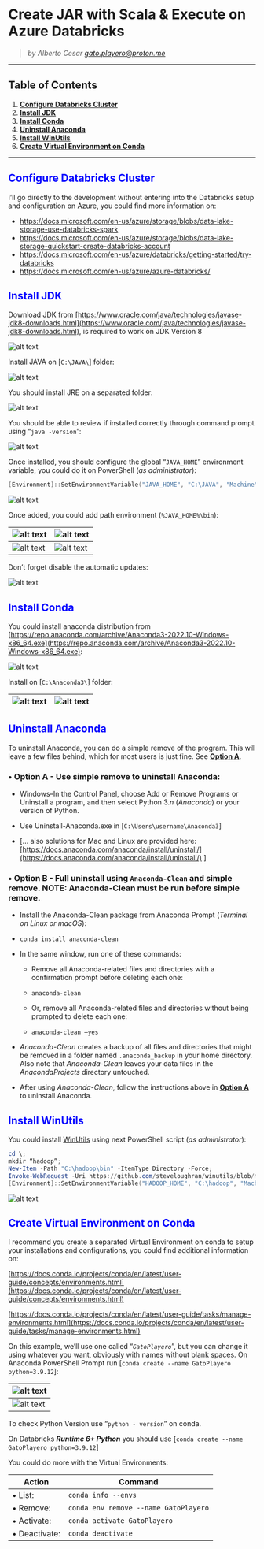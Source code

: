 # Create JAR with Scala & Execute on Azure Databricks

> <i>by Alberto Cesar <gato.playero@proton.me></i>

<hr>

## Table of Contents
1. **[Configure Databricks Cluster](#ConfigureDatabricksCluster)**
2. **[Install JDK](#Install-JDK)**
3. **[Install Conda](#Install-Conda)**
4. **[Uninstall Anaconda](#Uninstall-Anaconda)**
5. **[Install WinUtils](#Install-WinUtils)**
6. **[Create Virtual Environment on Conda](#Create-Virtual-Environment-on-Conda)**

<hr>

## <font style="Color:blue;">Configure&nbsp;Databricks&#160;Cluster</font>

I’ll go directly to the development without entering into the Databricks setup and configuration on Azure, you could find more information on:

- https://docs.microsoft.com/en-us/azure/storage/blobs/data-lake-storage-use-databricks-spark
- https://docs.microsoft.com/en-us/azure/storage/blobs/data-lake-storage-quickstart-create-databricks-account
- https://docs.microsoft.com/en-us/azure/databricks/getting-started/try-databricks
- https://docs.microsoft.com/en-us/azure/azure-databricks/

## <font style="Color:blue;">Install JDK</font>

Download JDK from [https://www.oracle.com/java/technologies/javase-jdk8-downloads.html](https://www.oracle.com/java/technologies/javase-jdk8-downloads.html), is required to work on JDK Version 8

<!-- <img src="./resources/images/001.png" width="100%" /> -->
![alt text](./resources/images/001.png "001")

Install JAVA on [```C:\JAVA\```] folder:

![alt text](./resources/images/002.png "002")

You should install JRE on a separated folder:

![alt text](./resources/images/003.png "003")

You should be able to review if installed correctly through command prompt using “```java -version```”:

![alt text](./resources/images/004.png "004")

Once installed, you should configure the global “```JAVA_HOME```” environment variable, you could do it on PowerShell (*as administrator*):


```powershell applyLineNumbers
[Environment]::SetEnvironmentVariable("JAVA_HOME", "C:\JAVA", "Machine")
```

![alt text](./resources/images/005.png "005")

Once added, you could add path environment (```%JAVA_HOME%\bin```):

| ![alt text](./resources/images/006.png "006") |  ![alt text](./resources/images/007.png "007")  |
|	-----	|	-----	|
|	![alt text](./resources/images/008.png "008")	|	![alt text](./resources/images/009.png "009")	|


Don’t forget disable the automatic updates:

![alt text](./resources/images/010.png "010")

## <font style="Color:blue;">Install Conda</font>

You could install anaconda distribution from [https://repo.anaconda.com/archive/Anaconda3-2022.10-Windows-x86_64.exe](https://repo.anaconda.com/archive/Anaconda3-2022.10-Windows-x86_64.exe):

![alt text](./resources/images/011.png "011")

Install on [```C:\Anaconda3\```] folder:

| ![alt text](./resources/images/012.png "012") |  ![alt text](./resources/images/013.png "013")  |
|	-----	|	-----	|

## <font style="Color:blue;">Uninstall Anaconda</font>

To uninstall Anaconda, you can do a simple remove of the program. This will leave a few files behind, which for most users is just fine. See [**Option A**](#-option-a---use-simple-remove-to-uninstall-anaconda).

### • **Option A** - Use simple remove to uninstall Anaconda:

* Windows–In the Control Panel, choose Add or Remove Programs or Uninstall a program, and then select Python 3.*n* (*Anaconda*) or your version of Python.

* Use Uninstall-Anaconda.exe in [```C:\Users\username\Anaconda3```]

* [... also solutions for Mac and Linux are provided here: [https://docs.anaconda.com/anaconda/install/uninstall/](https://docs.anaconda.com/anaconda/install/uninstall/) ]

### • **Option B** - Full uninstall using ```Anaconda-Clean``` and simple remove. **NOTE:** Anaconda-Clean must be run before simple remove.

* Install the Anaconda-Clean package from Anaconda Prompt (*Terminal on Linux or macOS*):

* ```conda install anaconda-clean```

* In the same window, run one of these commands:

	* Remove all Anaconda-related files and directories with a confirmation prompt before deleting each one:

	* ```anaconda-clean``` 

	* Or, remove all Anaconda-related files and directories without being prompted to delete each one:

	* ```anaconda-clean –yes```

* *Anaconda-Clean* creates a backup of all files and directories that might be removed in a folder named ```.anaconda_backup``` in your home directory. Also note that *Anaconda-Clean* leaves your data files in the *AnacondaProjects* directory untouched.

* After using *Anaconda-Clean*, follow the instructions above in [**Option A**](#-option-a---use-simple-remove-to-uninstall-anaconda) to uninstall Anaconda.

## <font style="Color:blue;">Install WinUtils</font>

You could install [WinUtils](https://github.com/steveloughran/winutils) using next PowerShell script (*as administrator*):

```powershell
cd \;
mkdir “hadoop”;
New-Item -Path "C:\hadoop\bin" -ItemType Directory -Force;
Invoke-WebRequest -Uri https://github.com/steveloughran/winutils/blob/master/hadoop-3.0.0/bin/winutils.exe -OutFile "C:\hadoop\bin\winutils.exe";
[Environment]::SetEnvironmentVariable("HADOOP_HOME", "C:\hadoop", "Machine");
```

![alt text](./resources/images/014.png "014")

## <font style="Color:blue;">Create Virtual Environment on Conda</font>

I recommend you create a separated Virtual Environment on conda to setup your installations and configurations, you could find additional information on:

[https://docs.conda.io/projects/conda/en/latest/user-guide/concepts/environments.html](https://docs.conda.io/projects/conda/en/latest/user-guide/concepts/environments.html)

[https://docs.conda.io/projects/conda/en/latest/user-guide/tasks/manage-environments.html](https://docs.conda.io/projects/conda/en/latest/user-guide/tasks/manage-environments.html)


On this example, we’ll use one called “*```GatoPlayero```*”, but you can change it using whatever you want, obviously with names without blank spaces. On Anaconda PowerShell Prompt run [```conda create --name GatoPlayero python=3.9.12```]:

|	![alt text](./resources/images/015.png "015")	|
|	-----	|
|	![alt text](./resources/images/016.png "016")	|

To check Python Version use “```python - version```” on conda.

On Databricks ***Runtime 6+ Python*** you should use [```conda create --name GatoPlayero python=3.9.12```]

You could do more with the Virtual Environments:

|	Action	|	Command	|
|	-----	|	-----	|
|	•	List:	|	```conda info --envs```	|
|	•	Remove:	|	```conda env remove --name GatoPlayero```	|
|	•	Activate:	|	```conda activate GatoPlayero```	|
|	•	Deactivate:	|	```conda deactivate```	|

